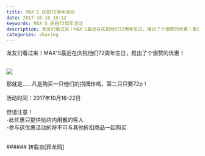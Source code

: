 ```yaml
---
title: MAX'S 庆祝72周年活动
date: 2017-10-18 15:12
keywords: MAX'S 庆祝72周年活动
description: 龙友们看过来！MAX'S最近在庆祝他们72周年生日，推出了个很赞的优惠！那就是……凡是购买一只他们的招牌炸鸡，第二只只要72p！活动时间：2017年10月16-22日但请注意！-此优惠只提供给店内用餐的客人-参与这优惠活动的将不可与其他折扣商品一起购买
categories: sharing
---
```

<td class="t_f" id="postmessage_935283">

龙友们看过来！MAX'S最近在庆祝他们72周年生日，推出了个很赞的优惠！<br/>
<br/>

<img aid="651296" data-cf-modified-c1753a448abb71b015a2499b-="" file="data/attachment/forum/201710/18/150732w50h65f5xfg0gxh6.jpg.thumb.jpg" id="aimg_651296" inpost="1" onclick="" onmouseover="" src="http://www.flw.ph/data/attachment/forum/201710/18/150732w50h65f5xfg0gxh6.jpg" style="cursor:pointer" zoomfile="data/attachment/forum/201710/18/150732w50h65f5xfg0gxh6.jpg"/>


那就是……凡是购买一只他们的招牌炸鸡，第二只只要72p！<br/>
<br/>
活动时间：2017年10月16-22日<br/>
<br/>
但请注意！<br/>
-此优惠只提供给店内用餐的客人<br/>
-参与这优惠活动的将不可与其他折扣商品一起购买<br/>
<br/>
</td>
###### 转载自[菲龙网]